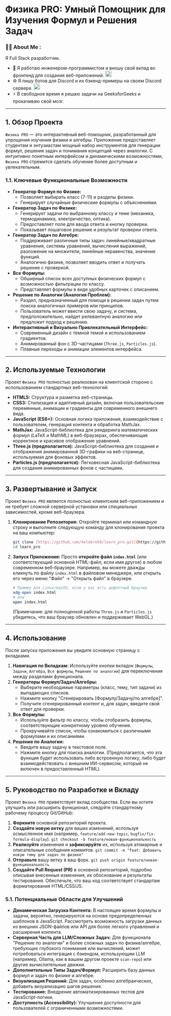 # Физика PRO: Умный Помощник для Изучения Формул и Решения Задач

### :woman_technologist: About Me :
Я Full Stack разработчик.
- 🔱 Я работаю инженером-программистом и вношу свой вклад во фронтенд для создания веб-приложений. <img src="h" alt="" height="20px" />
- ⚙️ Я пишу ботов для Discord и их бэкенд-примеры на своем Discord сервере. <a href="https://discord.gg/qsvPPE9YvJ">
        <img src="https://encrypted-tbn0.gstatic.com/images?q=tbn:ANd9GcTT4je-CowV-arhhLNwE84rd___C9IiS1-gHPxB_mM1oqbsAJEeX71iH5QHBZ28EhFhf68&usqp=CAU" alt="" height="20px" />
    </a>
- ⚡ В свободное время я решаю задачи на GeeksforGeeks и прокачиваю свой мозг.

---

## 1. Обзор Проекта

`Физика PRO` — это интерактивный веб-помощник, разработанный для упрощения изучения физики и алгебры. Приложение предоставляет студентам и энтузиастам мощный набор инструментов для генерации формул, решения задач и понимания концепций через аналогии. С интуитивно понятным интерфейсом и динамическими возможностями, `Физика PRO` стремится сделать обучение более доступным и увлекательным.

### 1.1. Ключевые Функциональные Возможности

* **Генератор Формул по Физике:**
    * Позволяет выбирать класс (7-11) и разделы физики.
    * Генерирует случайные физические формулы с объяснениями.
* **Генератор Задач по Физике:**
    * Генерирует задачи по выбранному классу и теме (механика, термодинамика, электричество, оптика).
    * Предоставляет поле для ввода ответа и кнопку проверки.
    * Показывает пошаговое решение и результат проверки ответа.
* **Генератор Задач по Алгебре:**
    * Поддерживает различные типы задач: линейные/квадратные уравнения, системы уравнений, вычисления выражений, разложение на множители, линейные неравенства, значения функций.
    * Аналогично физике, позволяет вводить ответ и получать решение с проверкой.
* **Все Формулы:**
    * Обширный список всех доступных физических формул с возможностью фильтрации по классу.
    * Представляет формулы в виде удобных карточек с описанием.
* **Решение по Аналогии (Аналогия Проблем):**
    * Раздел, предназначенный для помощи в решении задач путем поиска аналогичных примеров или принципов.
    * Пользователь может ввести свою задачу, и система, предположительно, найдет релевантную аналогию или предложит подход к решению.
* **Интерактивный и Визуально Привлекательный Интерфейс:**
    * Современный дизайн с темной темой и использованием градиентов.
    * Анимированный фон с 3D-частицами (`Three.js`, `Particles.js`).
    * Плавные переходы и анимации элементов интерфейса.

---

## 2. Используемые Технологии

Проект `Физика PRO` полностью реализован на клиентской стороне с использованием стандартных веб-технологий:

* **HTML5:** Структура и разметка веб-страницы.
* **CSS3:** Стилизация и адаптивный дизайн, включая пользовательские переменные, анимации и градиенты для современного внешнего вида.
* **JavaScript (ES6+):** Основная логика приложения, взаимодействие с пользователем, генерация контента и обработка MathJax.
* **MathJax:** JavaScript-библиотека для рендеринга математических формул (LaTeX и MathML) в веб-браузерах, обеспечивающая корректное и красивое отображение уравнений.
* **Three.js (предполагается):** JavaScript-библиотека для создания и отображения анимированной 3D-графики на веб-странице, используемая для фоновых эффектов.
* **Particles.js (предполагается):** Легковесная JavaScript-библиотека для создания анимированных фонов с частицами.

---

## 3. Развертывание и Запуск

Проект `Физика PRO` является полностью клиентским веб-приложением и не требует сложной серверной установки или специальных зависимостей, кроме веб-браузера.

1.  **Клонирование Репозитория:**
    Откройте терминал или командную строку и выполните следующую команду для клонирования проекта на ваш компьютер:
    ```bash
    git clone [https://github.com/4elobrek9/learn_pro.git](https://github.com/4elobrek9/learn_pro.git)
    cd learn_pro
    ```

2.  **Запуск Приложения:**
    Просто **откройте файл `index.html`** (или соответствующий основной HTML-файл, если имя другое) в любом современном веб-браузере.
    Например, вы можете дважды кликнуть по файлу `index.html` в файловом менеджере, или открыть его через меню "Файл" -> "Открыть файл" в браузере.

    ```bash
    # Пример для Linux/macOS, если у вас есть дефолтный браузер
    xdg-open index.html
    # или
    open index.html
    ```
    (Примечание: для полноценной работы `Three.js` и `Particles.js` убедитесь, что ваш браузер обновлен и поддерживает WebGL.)

---

## 4. Использование

После запуска приложения вы увидите основную страницу с вкладками.

1.  **Навигация по Вкладкам:** Используйте кнопки вкладок (`Формулы`, `Задачи`, `Алгебра`, `Все формулы`, `Решение по аналогии`) для переключения между разделами функционала.
2.  **Генераторы Формул/Задач/Алгебры:**
    * Выберите необходимые параметры (класс, тему, тип задачи) из выпадающих списков.
    * Нажмите кнопку "Сгенерировать [Формулу/Задачу/по алгебре]".
    * Получите сгенерированный контент и, для задач, введите свой ответ для проверки.
3.  **Все Формулы:**
    * Используйте фильтр по классу, чтобы отобразить формулы, соответствующие конкретному уровню обучения.
    * Прокручивайте список, чтобы ознакомиться с различными формулами и их описаниями.
4.  **Решение по Аналогии:**
    * Введите вашу задачу в текстовое поле.
    * Нажмите кнопку для поиска аналогии. (Предполагается, что эта функция будет использовать либо встроенную логику, либо будет взаимодействовать с внешним ИИ-сервисом, который не включен в предоставленный HTML).

---

## 5. Руководство по Разработке и Вкладу

Проект `Физика PRO` приветствует вклад сообщества. Если вы хотите улучшить или расширить функционал, следуйте стандартному рабочему процессу Git/GitHub:

1.  **Форкните** основной репозиторий проекта.
2.  **Создайте новую ветку** для ваших изменений, используя осмысленное имя (например, `feature/add-new-topic`, `bugfix/fix-formula-display`).
    `git checkout -b feature/новая-функциональность`
3.  **Реализуйте** изменения и **зафиксируйте** их, используя атомарные и описательные сообщения коммитов.
    `git commit -m "feat: Добавить новую тему для задач по физике"`
4.  **Отправьте** вашу ветку в ваш форк.
    `git push origin feature/новая-функциональность`
5.  **Создайте Pull Request (PR)** в основной репозиторий, подробно описывая внесенные изменения, их обоснование и результаты тестирования. Обеспечьте, что ваш код соответствует стандартам форматирования HTML/CSS/JS.

### 5.1. Потенциальные Области для Улучшений

* **Динамическая Загрузка Контента:** В настоящее время формулы и задачи, вероятно, генерируются на основе предопределенных шаблонов в JavaScript. Рассмотреть возможность загрузки данных из внешних JSON-файлов или API для более легкого управления и расширения контента.
* **Серверная Часть для LLM/Сложных Задач:** Для функционала "Решение по аналогии" и более сложных задач по физике/алгебре, требующих глубокого понимания или вычислений, может потребоваться интеграция с бэкендом, использующим LLM (например, Ollama, как в вашем другом проекте `scan-repo`) или другие вычислительные движки.
* **Дополнительные Типы Задач/Формул:** Расширить базу данных формул и задач по физике и алгебре.
* **Визуализация Решений:** Для задач, особенно алгебраических, добавить визуализацию шагов решения.
* **Тестирование:** Внедрение автоматизированных тестов для JavaScript-логики.
* **Доступность (Accessibility):** Улучшение доступности для пользователей с ограниченными возможностями.
